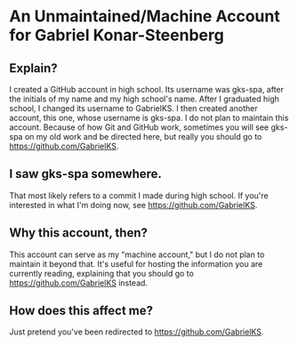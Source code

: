# An Unmaintained/Machine Account for Gabriel Konar-Steenberg
## Explain?
I created a GitHub account in high school. Its username was gks-spa, after the initials of my name and my high school's name. After I graduated high school, I changed its username to GabrielKS. I then created another account, this one, whose username is gks-spa. I do not plan to maintain this account. Because of how Git and GitHub work, sometimes you will see gks-spa on my old work and be directed here, but really you should go to https://github.com/GabrielKS.

## I saw gks-spa somewhere.
That most likely refers to a commit I made during high school. If you're interested in what I'm doing now, see https://github.com/GabrielKS.

## Why this account, then?
This account can serve as my "machine account," but I do not plan to maintain it beyond that. It's useful for hosting the information you are currently reading, explaining that you should go to https://github.com/GabrielKS instead.

## How does this affect me?
Just pretend you've been redirected to https://github.com/GabrielKS.
